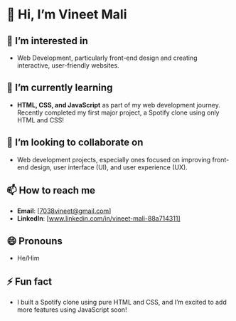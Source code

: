 # 👋 Hi, I’m Vineet Mali

## 👀 I’m interested in
- Web Development, particularly front-end design and creating interactive, user-friendly websites.
  
## 🌱 I’m currently learning
- **HTML, CSS, and JavaScript** as part of my web development journey. Recently completed my first major project, a Spotify clone using only HTML and CSS!

## 💞️ I’m looking to collaborate on
- Web development projects, especially ones focused on improving front-end design, user interface (UI), and user experience (UX).

## 📫 How to reach me
- **Email**: [7038vineet@gmail.com]
- **LinkedIn**: [www.linkedin.com/in/vineet-mali-88a714311]
  
## 😄 Pronouns
- He/Him

## ⚡ Fun fact
- I built a Spotify clone using pure HTML and CSS, and I’m excited to add more features using JavaScript soon!

<!---
48vineet/48vineet is a ✨ special ✨ repository because its `README.md` (this file) appears on your GitHub profile.
You can click the Preview link to take a look at your changes.
--->

